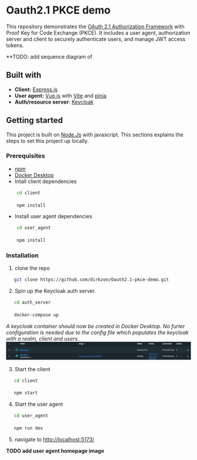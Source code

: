 # Oauth2.1 PKCE demo

This repository demonstrates the [OAuth 2.1 Authorization Framework](https://datatracker.ietf.org/doc/html/draft-ietf-oauth-v2-1-11) with Proof Key for Code Exchange (PKCE). It includes a user agent, authorization server and client to securely authenticate users, and manage JWT access tokens.

**TODO: add sequence diagram of 

## Built with
- **Client:** [Express.js](expressjs.com)
- **User agent:** [Vue.js](vuejs.org) with [Vite](vite.dev) and [pinia](pinia.vuejs.org)
- **Auth/resource server**: [Keycloak](keycloak.org)

## Getting started
This project is built on [Node.Js](nodejs.org) with javascript. This sections explains the steps to set this project up locally.

### Prerequisites
- [npm](npmjs.com)
- [Docker Desktop](docker.com/products/docker-desktop/)
- Intall client dependencies 
```sh
    cd client

    npm install
```
- Install user agent dependencies 
```sh
    cd user_agent

    npm install
```

### Installation
1. clone the repo
```sh
   git clone https://github.com/dirkzon/Oauth2.1-pkce-demo.git
```

2. Spin up the Keycloak auth server.
```sh
   cd auth_server

   docker-compose up
```
_A keycloak container should now be created in Docker Desktop. No furter configuration is needed due to the config file which populates the keycloak with a realm, client and users._
!['docker desktop keycloak container'](./examples/keycloak_container.PNG)

3. Start the client
```sh
   cd client

   npm start
```

4. Start the user agent
```sh
   cd user_agent

   npm run dev
```

5. navigate to [http://localhost:5173/](http://localhost:5173/)

**TODO add user agent homepage image**

